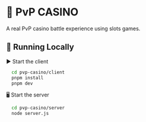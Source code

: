 # 🎰 PvP CASINO

A real PvP casino battle experience using slots games.

## 🚀 Running Locally

▶️ Start the client

```bash
  cd pvp-casino/client
  pnpm install
  pnpm dev
```

🖥️ Start the server

```bash
  cd pvp-casino/server
  node server.js
```